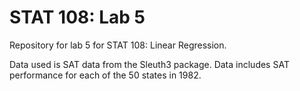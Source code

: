 # STAT 108: Lab 5
Repository for lab 5 for STAT 108: Linear Regression.

Data used is SAT data from the Sleuth3 package. Data includes SAT performance for each of the 50 states in 1982.
